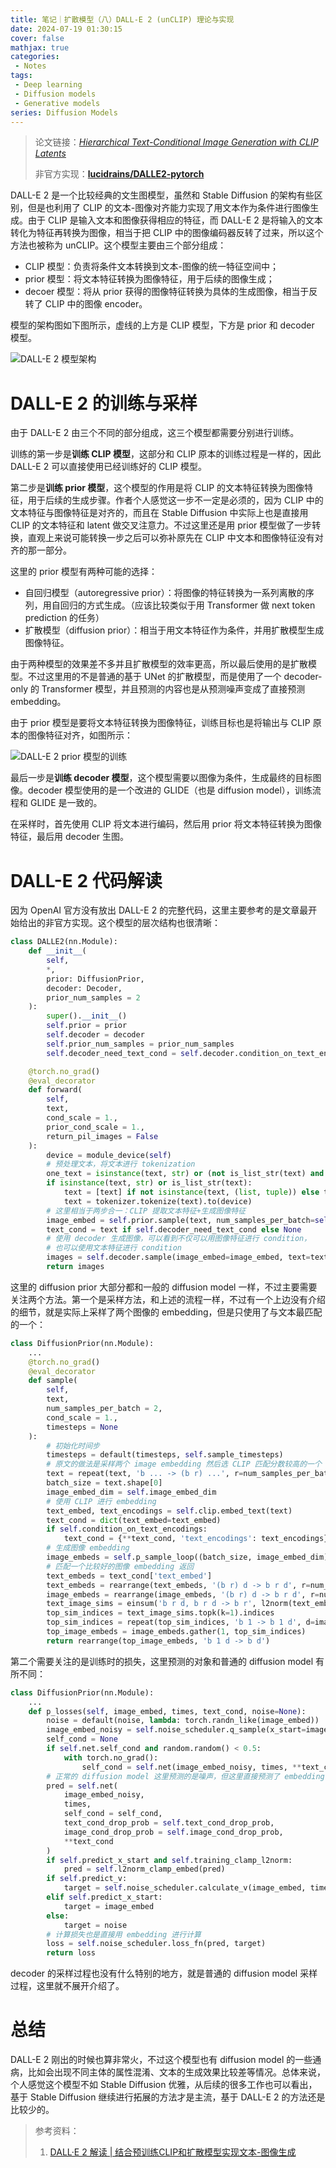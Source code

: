 ```yaml
---
title: 笔记｜扩散模型（八）DALL-E 2 (unCLIP) 理论与实现
date: 2024-07-19 01:30:15
cover: false
mathjax: true
categories:
 - Notes
tags:
 - Deep learning
 - Diffusion models
 - Generative models
series: Diffusion Models
---
```


> 论文链接：*[Hierarchical Text-Conditional Image Generation with CLIP Latents](https://arxiv.org/abs/2204.06125)*
>
> 非官方实现：**[lucidrains/DALLE2-pytorch](https://github.com/lucidrains/DALLE2-pytorch)**

DALL-E 2 是一个比较经典的文生图模型，虽然和 Stable Diffusion 的架构有些区别，但是也利用了 CLIP 的文本-图像对齐能力实现了用文本作为条件进行图像生成。由于 CLIP 是输入文本和图像获得相应的特征，而 DALL-E 2 是将输入的文本转化为特征再转换为图像，相当于把 CLIP 中的图像编码器反转了过来，所以这个方法也被称为 unCLIP。这个模型主要由三个部分组成：

- CLIP 模型：负责将条件文本转换到文本-图像的统一特征空间中；
- prior 模型：将文本特征转换为图像特征，用于后续的图像生成；
- decoer 模型：将从 prior 获得的图像特征转换为具体的生成图像，相当于反转了 CLIP 中的图像 encoder。

模型的架构图如下图所示，虚线的上方是 CLIP 模型，下方是 prior 和 decoder 模型。

![DALL-E 2 模型架构](https://littlenyima-1319014516.cos.ap-beijing.myqcloud.com/blog/2024/07/19/dalle-2-framework.jpg)

# DALL-E 2 的训练与采样

由于 DALL-E 2 由三个不同的部分组成，这三个模型都需要分别进行训练。

训练的第一步是**训练 CLIP 模型**，这部分和 CLIP 原本的训练过程是一样的，因此 DALL-E 2 可以直接使用已经训练好的 CLIP 模型。

第二步是**训练 prior 模型**，这个模型的作用是将 CLIP 的文本特征转换为图像特征，用于后续的生成步骤。作者个人感觉这一步不一定是必须的，因为 CLIP 中的文本特征与图像特征是对齐的，而且在 Stable Diffusion 中实际上也是直接用 CLIP 的文本特征和 latent 做交叉注意力。不过这里还是用 prior 模型做了一步转换，直观上来说可能转换一步之后可以弥补原先在 CLIP 中文本和图像特征没有对齐的那一部分。

这里的 prior 模型有两种可能的选择：

- 自回归模型（autoregressive prior）：将图像的特征转换为一系列离散的序列，用自回归的方式生成。（应该比较类似于用 Transformer 做 next token prediction 的任务）
- 扩散模型（diffusion prior）：相当于用文本特征作为条件，并用扩散模型生成图像特征。

由于两种模型的效果差不多并且扩散模型的效率更高，所以最后使用的是扩散模型。不过这里用的不是普通的基于 UNet 的扩散模型，而是使用了一个 decoder-only 的 Transformer 模型，并且预测的内容也是从预测噪声变成了直接预测 embedding。

由于 prior 模型是要将文本特征转换为图像特征，训练目标也是将输出与 CLIP 原本的图像特征对齐，如图所示：

![DALL-E 2 prior 模型的训练](https://littlenyima-1319014516.cos.ap-beijing.myqcloud.com/blog/2024/07/19/dalle-2-prior-training.jpg)

最后一步是**训练 decoder 模型**，这个模型需要以图像为条件，生成最终的目标图像。decoder 模型使用的是一个改进的 GLIDE（也是 diffusion model），训练流程和 GLIDE 是一致的。

在采样时，首先使用 CLIP 将文本进行编码，然后用 prior 将文本特征转换为图像特征，最后用 decoder 生图。

# DALL-E 2 代码解读

因为 OpenAI 官方没有放出 DALL-E 2 的完整代码，这里主要参考的是文章最开始给出的非官方实现。这个模型的层次结构也很清晰：

```python
class DALLE2(nn.Module):
    def __init__(
        self,
        *,
        prior: DiffusionPrior,
        decoder: Decoder,
        prior_num_samples = 2
    ):
        super().__init__()
        self.prior = prior
        self.decoder = decoder
        self.prior_num_samples = prior_num_samples
        self.decoder_need_text_cond = self.decoder.condition_on_text_encodings

    @torch.no_grad()
    @eval_decorator
    def forward(
        self,
        text,
        cond_scale = 1.,
        prior_cond_scale = 1.,
        return_pil_images = False
    ):
        device = module_device(self)
        # 预处理文本，将文本进行 tokenization
        one_text = isinstance(text, str) or (not is_list_str(text) and text.shape[0] == 1)
        if isinstance(text, str) or is_list_str(text):
            text = [text] if not isinstance(text, (list, tuple)) else text
            text = tokenizer.tokenize(text).to(device)
        # 这里相当于两步合一：CLIP 提取文本特征+生成图像特征
        image_embed = self.prior.sample(text, num_samples_per_batch=self.prior_num_samples, cond_scale=prior_cond_scale)
        text_cond = text if self.decoder_need_text_cond else None
        # 使用 decoder 生成图像，可以看到不仅可以用图像特征进行 condition，
        # 也可以使用文本特征进行 condition
        images = self.decoder.sample(image_embed=image_embed, text=text_cond, cond_scale=cond_scale)
        return images
```

这里的 diffusion prior 大部分都和一般的 diffusion model 一样，不过主要需要关注两个方法。第一个是采样方法，和上述的流程一样，不过有一个上边没有介绍的细节，就是实际上采样了两个图像的 embedding，但是只使用了与文本最匹配的一个：

```python
class DiffusionPrior(nn.Module):
    ...
    @torch.no_grad()
    @eval_decorator
    def sample(
        self,
        text,
        num_samples_per_batch = 2,
        cond_scale = 1.,
        timesteps = None
    ):
        # 初始化时间步
        timesteps = default(timesteps, self.sample_timesteps)
        # 原文的做法是采样两个 image embedding 然后选 CLIP 匹配分数较高的一个
        text = repeat(text, 'b ... -> (b r) ...', r=num_samples_per_batch)
        batch_size = text.shape[0]
        image_embed_dim = self.image_embed_dim
        # 使用 CLIP 进行 embedding
        text_embed, text_encodings = self.clip.embed_text(text)
        text_cond = dict(text_embed=text_embed)
        if self.condition_on_text_encodings:
            text_cond = {**text_cond, 'text_encodings': text_encodings}
        # 生成图像 embedding
        image_embeds = self.p_sample_loop((batch_size, image_embed_dim), text_cond=text_cond, cond_scale=cond_scale, timesteps=timesteps)
        # 匹配一个比较好的图像 embedding 返回
        text_embeds = text_cond['text_embed']
        text_embeds = rearrange(text_embeds, '(b r) d -> b r d', r=num_samples_per_batch)
        image_embeds = rearrange(image_embeds, '(b r) d -> b r d', r=num_samples_per_batch)
        text_image_sims = einsum('b r d, b r d -> b r', l2norm(text_embeds), l2norm(image_embeds))
        top_sim_indices = text_image_sims.topk(k=1).indices
        top_sim_indices = repeat(top_sim_indices, 'b 1 -> b 1 d', d=image_embed_dim)
        top_image_embeds = image_embeds.gather(1, top_sim_indices)
        return rearrange(top_image_embeds, 'b 1 d -> b d')
```

第二个需要关注的是训练时的损失，这里预测的对象和普通的 diffusion model 有所不同：

```python
class DiffusionPrior(nn.Module):
    ...
    def p_losses(self, image_embed, times, text_cond, noise=None):
        noise = default(noise, lambda: torch.randn_like(image_embed))
        image_embed_noisy = self.noise_scheduler.q_sample(x_start=image_embed, t=times, noise=noise)
        self_cond = None
        if self.net.self_cond and random.random() < 0.5:
            with torch.no_grad():
                self_cond = self.net(image_embed_noisy, times, **text_cond).detach()
        # 正常的 diffusion model 这里预测的是噪声，但这里直接预测了 embedding
        pred = self.net(
            image_embed_noisy,
            times,
            self_cond = self_cond,
            text_cond_drop_prob = self.text_cond_drop_prob,
            image_cond_drop_prob = self.image_cond_drop_prob,
            **text_cond
        )
        if self.predict_x_start and self.training_clamp_l2norm:
            pred = self.l2norm_clamp_embed(pred)
        if self.predict_v:
            target = self.noise_scheduler.calculate_v(image_embed, times, noise)
        elif self.predict_x_start:
            target = image_embed
        else:
            target = noise
        # 计算损失也是直接用 embedding 进行计算
        loss = self.noise_scheduler.loss_fn(pred, target)
        return loss
```

decoder 的采样过程也没有什么特别的地方，就是普通的 diffusion model 采样过程，这里就不展开介绍了。

# 总结

DALL-E 2 刚出的时候也算非常火，不过这个模型也有 diffusion model 的一些通病，比如会出现不同主体的属性混淆、文本的生成效果比较差等情况。总体来说，个人感觉这个模型不如 Stable Diffusion 优雅，从后续的很多工作也可以看出，基于 Stable Diffusion 继续进行拓展的方法才是主流，基于 DALL-E 2 的方法还是比较少的。

> 参考资料：
>
> 1. [DALL·E 2 解读 | 结合预训练CLIP和扩散模型实现文本-图像生成](https://zhuanlan.zhihu.com/p/526438544)